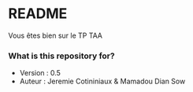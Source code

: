 # README #

Vous êtes bien sur le TP TAA

### What is this repository for? ###


* Version : 0.5
* Auteur : Jeremie Cotininiaux & Mamadou Dian Sow